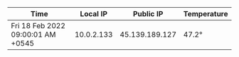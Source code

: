 | Time     | Local IP | Public IP | Temperature |
| ----------- | ----------- | ----------- | ----------- |
| Fri 18 Feb 2022 09:00:01 AM +0545      | 10.0.2.133     | 45.139.189.127  | 47.2° |
